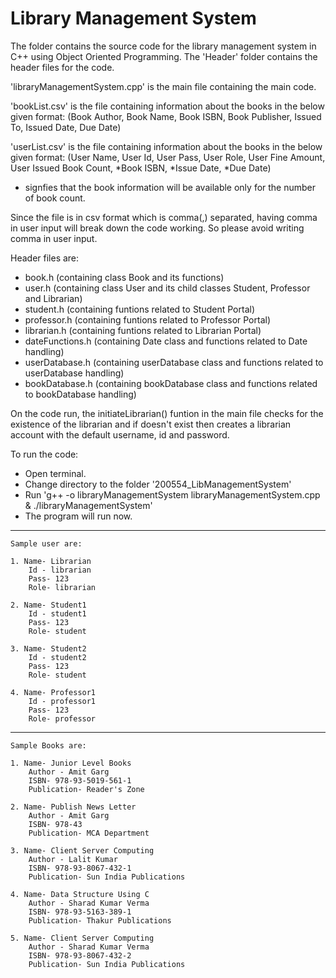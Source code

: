 # Library Management System

The folder contains the source code for the library management system in C++ using Object Oriented Programming. The 'Header' folder contains the header files 
for the code.

'libraryManagementSystem.cpp' is the main file containing the main code.

'bookList.csv' is the file containing information about the books in the below given format:
(Book Author, Book Name, Book ISBN, Book Publisher, Issued To, Issued Date, Due Date)


'userList.csv' is the file containing information about the books in the below given format:
(User Name, User Id, User Pass, User Role, User Fine Amount, User Issued Book Count, *Book ISBN, *Issue Date, *Due Date)
* signfies that the book information will be available only for the number of book count.

Since the file is in csv format which is comma(,) separated, having comma in user input will break down the code working. So please avoid writing comma in user input.

Header files are: 
- book.h (containing class Book and its functions)
- user.h (containing class User and its child classes Student, Professor and Librarian)
- student.h (containing funtions related to Student Portal)
- professor.h (containing funtions related to Professor Portal)
- librarian.h (containing funtions related to Librarian Portal)
- dateFunctions.h (containing Date class and functions related to Date handling)
- userDatabase.h (containing userDatabase class and functions related to userDatabase handling)
- bookDatabase.h (containing bookDatabase class and functions related to bookDatabase handling)

On the code run, the initiateLibrarian() funtion in the main file checks for the existence of the librarian and if doesn't exist then creates 
a librarian account with the default username, id and password.

To run the code:
- Open terminal.
- Change directory to the folder '200554_LibManagementSystem'
- Run 'g++ -o libraryManagementSystem libraryManagementSystem.cpp & ./libraryManagementSystem'
- The program will run now.

-----------------------------------------------------------------------------------------------------------
    Sample user are:

    1. Name- Librarian
        Id - librarian
        Pass- 123
        Role- librarian

    2. Name- Student1
        Id - student1
        Pass- 123
        Role- student

    3. Name- Student2
        Id - student2
        Pass- 123
        Role- student

    4. Name- Professor1
        Id - professor1
        Pass- 123
        Role- professor
-----------------------------------------------------------------------------------------------------------
    Sample Books are:

    1. Name- Junior Level Books
        Author - Amit Garg
        ISBN- 978-93-5019-561-1
        Publication- Reader's Zone

    2. Name- Publish News Letter
        Author - Amit Garg
        ISBN- 978-43
        Publication- MCA Department

    3. Name- Client Server Computing
        Author - Lalit Kumar
        ISBN- 978-93-8067-432-1
        Publication- Sun India Publications

    4. Name- Data Structure Using C
        Author - Sharad Kumar Verma
        ISBN- 978-93-5163-389-1
        Publication- Thakur Publications
    
    5. Name- Client Server Computing
        Author - Sharad Kumar Verma
        ISBN- 978-93-8067-432-2
        Publication- Sun India Publications

